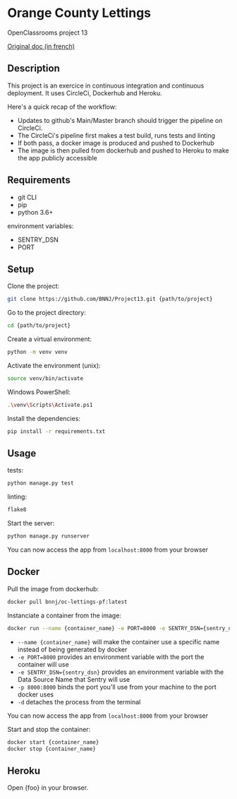 # Orange County Lettings

OpenClassrooms project 13

[Original doc (in french)](README_oc.md)

## Description

This project is an exercice in continuous integration and continuous deployment.
It uses CircleCi, Dockerhub and Heroku.

Here's a quick recap of the workflow:
- Updates to github's Main/Master branch should trigger the pipeline on CircleCi.
- The CircleCi's pipeline first makes a test build, runs tests and linting
- If both pass, a docker image is produced and pushed to Dockerhub
- The image is then pulled from dockerhub and pushed to Heroku to make the app publicly accessible

## Requirements

- git CLI
- pip
- python 3.6+

environment variables:
- SENTRY_DSN
- PORT 

## Setup

Clone the project:
```sh
git clone https://github.com/BNNJ/Project13.git {path/to/project}
```
Go to the project directory:
```sh
cd {path/to/project}
``` 
Create a virtual environment:
```sh
python -m venv venv
```
Activate the environment (unix):
```sh
source venv/bin/activate
```
Windows PowerShell:
```sh
.\venv\Scripts\Activate.ps1
```
Install the dependencies:
```sh
pip install -r requirements.txt
```

## Usage

tests:
```sh
python manage.py test
```
linting:
```sh
flake8
```
Start the server:
```sh
python manage.py runserver
```
You can now access the app from `localhost:8000` from your browser

## Docker

Pull the image from dockerhub:
```sh
docker pull bnnj/oc-lettings-pf:latest
```
Instanciate a container from the image:
```sh
docker run --name {container_name} -e PORT=8000 -e SENTRY_DSN={sentry_dsn} -p 8000:8000 -d bnnj/oc-lettings-pf
```
- `--name {container_name}` will make the container use a specific name instead of being generated by docker
- `-e PORT=8000` provides an environment variable with the port the container will use
- `-e SENTRY_DSN={sentry_dsn}` provides an environment variable with the Data Source Name that Sentry will use
- `-p 8000:8000` binds the port you'll use from your machine to the port docker uses
- `-d` detaches the process from the terminal


You can now access the app from `localhost:8000` from your browser

Start and stop the container:
```sh
docker start {container_name}
docker stop {container_name}
```

## Heroku

Open {foo} in your browser.

